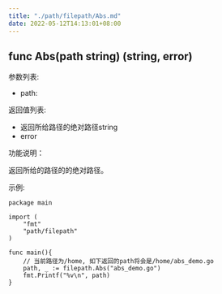 ```yaml
---
title: "./path/filepath/Abs.md"
date: 2022-05-12T14:13:01+08:00
---
```

## func Abs(path string) (string, error)

参数列表:

- path: 

返回值列表:

- 返回所给路径的绝对路径string 
- error

功能说明：

返回所给的路径的的绝对路径。

示例:

    package main

    import (
        "fmt"
        "path/filepath"
    )

    func main(){
        // 当前路径为/home, 如下返回的path将会是/home/abs_demo.go
        path, _ := filepath.Abs("abs_demo.go")
        fmt.Printf("%v\n", path)
    }


